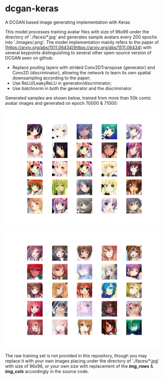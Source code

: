 # dcgan-keras
A DCGAN based image generating implementation with Keras

This model processes training avatar files with size of 96x96 under the directory of './faces/*.jpg' and generates sample avatars every 200 epochs into './images/<epochs-number>.png'. The model implementation mainly refers to the paper of [https://arxiv.org/abs/1511.06434](https://arxiv.org/abs/1511.06434) with several keypoints distinguishing to several other open-source version of DCGAN seen on github:
* Replace pooling layers with strided Conv2DTranspose (generator) and Conv2D (discriminator), allowing the network to learn its own spatial downsampling according to the paper;
* Use ReLU/LeakyReLU in generator/discriminator;
* Use batchnorm in both the generator and the discriminator.

Generated samples are shown below, trained from more than 50k comic avatar images and generated on epoch 70000 & 71000:

![epoch-70000](images/70000.png)

![epoch-71000](images/71000.png)

The raw training set is not provided in this repository, though you may replace it with your own images placing under the directory of './faces/*.jpg' with size of 96x96, or your own size with replacement of the ***img_rows*** & ***img_cols*** accordingly in the source code.
